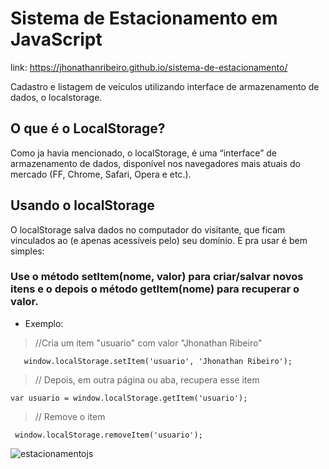 # Sistema de Estacionamento em JavaScript
link: https://jhonathanribeiro.github.io/sistema-de-estacionamento/

Cadastro e listagem de veículos utilizando 
interface de armazenamento de dados, o localstorage.

## O que é o LocalStorage?

Como ja havia mencionado, o localStorage, é uma “interface” de armazenamento
de dados, disponível nos navegadores mais atuais do mercado (FF, Chrome, Safari, 
Opera e etc.).

## Usando o localStorage
O localStorage salva dados no computador do visitante, que ficam vinculados ao 
(e apenas acessíveis pelo) seu domínio. E pra usar é bem simples:

### Use o método setItem(nome, valor) para criar/salvar novos itens e o depois o método getItem(nome) para recuperar o valor.

- Exemplo:
> //Cria um item "usuario" com valor "Jhonathan Ribeiro"
```
   window.localStorage.setItem('usuario', 'Jhonathan Ribeiro');
```

> // Depois, em outra página ou aba, recupera esse item
```
var usuario = window.localStorage.getItem('usuario');
```

> // Remove o item
```
 window.localStorage.removeItem('usuario');
```



![estacionamentojs](https://user-images.githubusercontent.com/37172038/52458558-3ac25f00-2b47-11e9-985f-fba919e9fe28.png)
